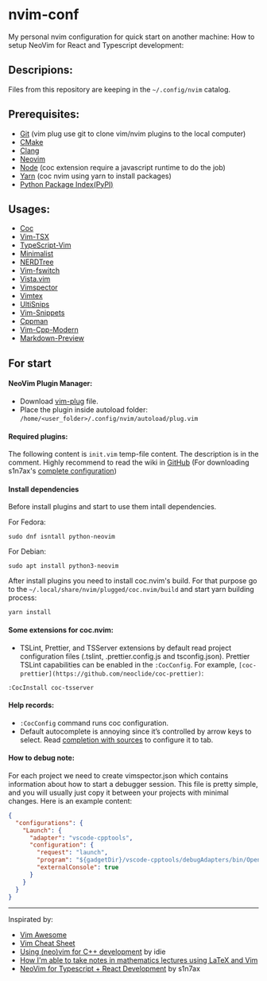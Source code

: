 # nvim-conf
My personal nvim configuration for quick start on another machine:
How to setup NeoVim for React and Typescript development:

## Descripions:
Files from this repository are keeping in the `~/.config/nvim` catalog.

## Prerequisites:
- [Git](https://git-scm.com/) (vim plug use git to clone vim/nvim plugins to the local computer)
- [CMake](https://cmake.org/)
- [Clang](https://clang.llvm.org/)
- [Neovim](https://neovim.io/)
- [Node](https://nodejs.org/en/) (coc extension require a javascript runtime to do the job)
- [Yarn](https://yarnpkg.com/) (coc nvim using yarn to install packages)
- [Python Package Index(PyPI)](https://developer.fedoraproject.org/tech/languages/python/pypi-installation.html)

## Usages:
 - [Coc](https://github.com/neoclide/coc.nvim)
 - [Vim-TSX](https://github.com/ianks/vim-tsx)
 - [TypeScript-Vim](https://github.com/leafgarland/typescript-vim)
 - [Minimalist](https://github.com/dikiaap/minimalist)
 - [NERDTree](https://github.com/scrooloose/nerdtree)
 - [Vim-fswitch](https://github.com/derekwyatt/vim-fswitch)
 - [Vista.vim](https://github.com/liuchengxu/vista.vim)
 - [Vimspector](https://github.com/puremourning/vimspector)
 - [Vimtex](https://github.com/lervag/vimtex)
 - [UltiSnips](https://github.com/sirver/ultisnips)
 - [Vim-Snippets](https://github.com/honza/vim-snippets)
 - [Cppman](https://github.com/aitjcize/cppman)
 - [Vim-Cpp-Modern](https://github.com/bfrg/vim-cpp-modern)
 - [Markdown-Preview](https://github.com/iamcco/markdown-preview.nvim)

## For start

#### NeoVim Plugin Manager:

- Download [vim-plug](https://raw.githubusercontent.com/junegunn/vim-plug/master/plug.vim) file.
- Place the plugin inside autoload folder: `/home/<user_folder>/.config/nvim/autoload/plug.vim`

#### Required plugins:

The following content is `init.vim` temp-file content. The description is in the comment. Highly recommend to read the wiki in [GitHub](https://github.com/neovim/neovim/wiki/Configuration) (For downloading s1n7ax's [complete configuration](https://github.com/s1n7ax/dotvim))

#### Install dependencies

Before install plugins and start to use them intall dependencies.

For Fedora:

```console
sudo dnf isntall python-neovim
```

For Debian:

```console
sudo apt install python3-neovim
```

After install plugins you need to install coc.nvim's build. For that purpose go to the `~/.local/share/nvim/plugged/coc.nvim/build` and start yarn building process:

```console
yarn install
```

#### Some extensions for coc.nvim:

- TSLint, Prettier, and TSServer extensions by default read project configuration files (.tslint, .prettier.config.js and tsconfig.json). Prettier TSLint capabilities can be enabled in the `:CocConfig`. For example, `[coc-prettier](https://github.com/neoclide/coc-prettier)`:
```console
:CocInstall coc-tsserver
```

#### Help records:
 - `:CocConfig` command runs coc configuration.
 - Default autocomplete is annoying since it’s controlled by arrow keys to select. Read [completion with sources](https://github.com/neoclide/coc.nvim/wiki/Completion-with-sources) to configure it to tab.

#### How to debug note:

For each project we need to create vimspector.json which contains information about how to start a debugger session. This file is pretty simple, and you will usually just copy it between your projects with minimal changes. Here is an example content:

```json
{
  "configurations": {
    "Launch": {
      "adapter": "vscode-cpptools",
      "configuration": {
        "request": "launch",
        "program": "${gadgetDir}/vscode-cpptools/debugAdapters/bin/OpenDebugAD7",
        "externalConsole": true
      }
    }
  }
}
```

---

Inspirated by:
 - [Vim Awesome](https://vimawesome.com/)
 - [Vim Cheat Sheet](https://vim.rtorr.com/)
 - [Using (neo)vim for C++ development](https://idie.ru/posts/vim-modern-cpp/) by idie
 - [How I'm able to take notes in mathematics lectures using LaTeX and Vim](https://castel.dev/post/lecture-notes-1/)
 - [NeoVim for Typescript + React Development](https://medium.com/@s1n7ax/neovim-for-typescript-react-development-fdc7082c8a78) by s1n7ax
